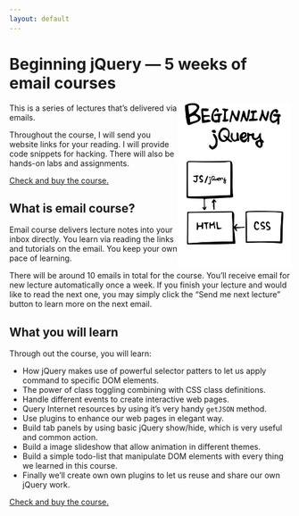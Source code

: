 ```yaml
---
layout: default
---
```


# Beginning jQuery — 5 weeks of email courses

<img src='images/beginning-jquery.svg' alt='An illustration for the course' style='float:right; width: 40%;'>

This is a series of lectures that’s delivered via emails.

Throughout the course, I will send you website links for your reading. I will provide code snippets for hacking. There will also be hands-on labs and assignments. 

<a href="https://gum.co/jquery101" class='button'>Check and buy the course.</a> 

## What is email course?

Email course delivers lecture notes into your inbox directly. You learn via reading the links and tutorials on the email. You keep your own pace of learning. 

There will be around 10 emails in total for the course. You’ll receive email for new lecture automatically once a week. If you finish your lecture and would like to read the next one, you may simply click the “Send me next lecture” button to learn more on the next email.

## What you will learn

Through out the course, you will learn:

- How jQuery makes use of powerful selector patters to let us apply command to specific DOM elements. 
- The power of class toggling combining with CSS class definitions.
- Handle different events to create interactive web pages.
- Query Internet resources by using it’s very handy `getJSON` method.
- Use plugins to enhance our web pages in elegant way.
- Build tab panels by using basic jQuery show/hide, which is very useful and common action.
- Build a image slideshow that allow animation in different themes.
- Build a simple todo-list that manipulate DOM elements with every thing we learned in this course.
- Finally we’ll create own own plugins to let us reuse and share our own jQuery work.

<a href="https://gum.co/jquery101" class='button'>Check and buy the course.</a> 
